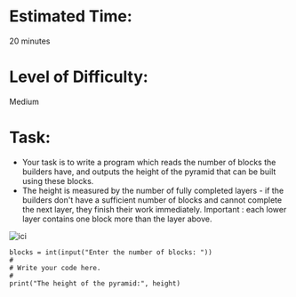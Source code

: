 # Estimated Time:
20 minutes

# Level of Difficulty:
Medium


# Task:
* Your task is to write a program which reads the number of blocks the builders have, and outputs the height of the pyramid that can be built using these blocks.
* The height is measured by the number of fully completed layers - if the builders don't have a sufficient number of blocks and cannot complete the next layer, they finish their work immediately. Important : each lower layer contains one block more than the layer above.

![ici](https://github.com/sbendimerad/python_cours/tree/master/python_essentiels1/module3/lab9/pyramid_blocks.png)

```
blocks = int(input("Enter the number of blocks: "))
#
# Write your code here.
#	
print("The height of the pyramid:", height)
```
